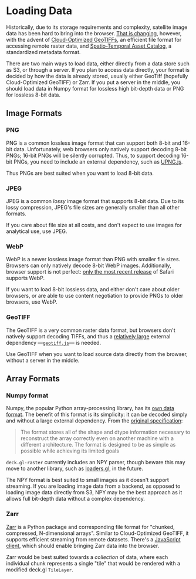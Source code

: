 # Loading Data

Historically, due to its storage requirements and complexity, satellite image
data has been hard to bring into the browser. [That is
changing][cog-intro-blog-post], however, with the advent of [Cloud-Optimized
GeoTIFFs][cogeo], an efficient file format for accessing remote raster data, and
[Spatio-Temporal Asset Catalog][stac], a standardized metadata format.

[cog-intro-blog-post]: https://kylebarron.dev/blog/cog-mosaic/overview
[cogeo]: https://cogeo.org
[stac]: https://stacspec.org/

There are two main ways to load data, either directly from a data store such as
S3, or through a server. If you plan to access data directly, your format is
decided by how the data is already stored, usually either GeoTiff (hopefully
Cloud-Optimized GeoTIFF) or Zarr. If you put a server in the middle, you should
load data in Numpy format for lossless high bit-depth data or PNG for lossless
8-bit data.

## Image Formats

### PNG

PNG is a common lossless image format that can support both 8-bit and 16-bit
data. Unfortunately, web browsers only natively support decoding 8-bit PNGs;
16-bit PNGs will be silently corrupted. Thus, to support decoding 16-bit PNGs,
you need to include an external dependency, such as
[UPNG.js](https://github.com/photopea/UPNG.js).

Thus PNGs are best suited when you want to load 8-bit data.

### JPEG

JPEG is a common _lossy_ image format that supports 8-bit data. Due to its lossy
compression, JPEG's file sizes are generally smaller than all other formats.

If you care about file size at all costs, and don't expect to use images for
analytical use, use JPEG.

### WebP

WebP is a newer lossless image format than PNG with smaller file sizes. Browsers
can only natively decode 8-bit WebP images. Additionally, browser support is not
perfect: [only the most recent release](https://caniuse.com/webp) of Safari
supports WebP.

If you want to load 8-bit lossless data, and either don't care about older
browsers, or are able to use content negotiation to provide PNGs to older
browsers, use WebP.

### GeoTIFF

The GeoTIFF is a very common raster data format, but browsers don't natively
support decoding TIFFs, and thus a [relatively large][geotiff.js-size] external
dependency —[`geotiff.js`][geotiff.js]— is needed.

Use GeoTIFF when you want to load source data directly from the browser, without
a server in the middle.

[geotiff.js-size]: https://bundlephobia.com/result?p=geotiff
[geotiff.js]: https://geotiffjs.github.io/

## Array Formats

### Numpy format

Numpy, the popular Python array-processing library, has its [own data
format][npy-format]. The benefit of this format is its simplicity: it can be
decoded simply and without a large external dependency. From the [original
specification][npy-nep]:

> The format stores all of the shape and dtype information necessary to
> reconstruct the array correctly even on another machine with a different
> architecture. The format is designed to be as simple as possible while
> achieving its limited goals

`deck.gl-raster` currently includes an NPY parser, though beware this may move
to another library, such as [loaders.gl](https://loaders.gl), in the future.

The NPY format is best suited to small images as it doesn't support streaming.
If you are loading image data from a backend, as opposed to loading image data
directly from S3, NPY may be the best approach as it allows full bit-depth data
without a complex dependency.

[npy-format]: https://numpy.org/doc/stable/reference/generated/numpy.lib.format.html
[npy-nep]: https://numpy.org/neps/nep-0001-npy-format.html

### Zarr

[Zarr][zarr] is a Python package and corresponding file format for "chunked,
compressed, N-dimensional arrays". Similar to Cloud-Optimized GeoTIFF, it
supports efficient streaming from remote datasets. There's a [JavaScript
client][zarr-js], which should enable bringing Zarr data into the browser.

Zarr would be best suited towards a _collection_ of data, where each individual
chunk represents a single "tile" that would be rendered with a modified deck.gl
`TileLayer`.

[zarr]: https://zarr.readthedocs.io/en/stable/
[zarr-js]: http://guido.io/zarr.js
